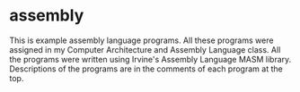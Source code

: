 # assembly
This is example assembly language programs.  All these programs were assigned in
my Computer Architecture and Assembly Language class.  All the programs were written
using Irvine's Assembly Language MASM library.  Descriptions of the programs are 
in the comments of each program at the top.
